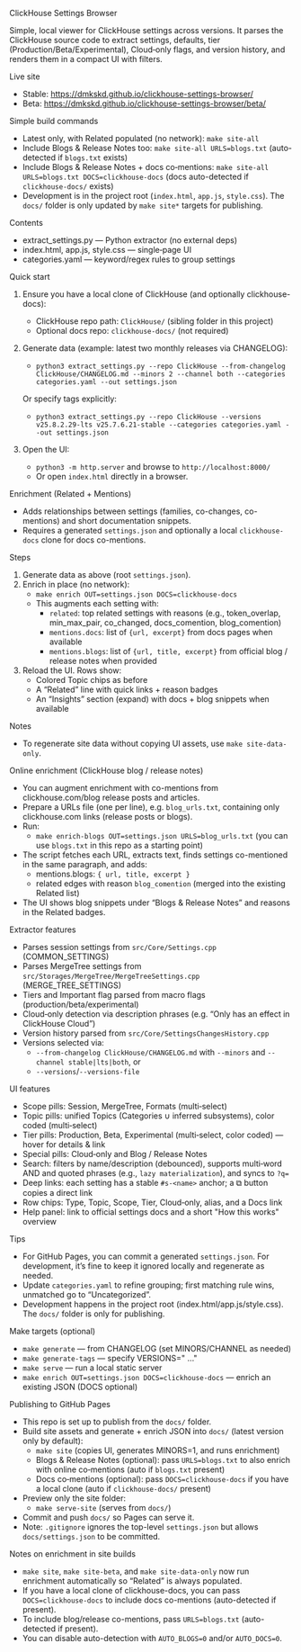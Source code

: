 ClickHouse Settings Browser

Simple, local viewer for ClickHouse settings across versions. It parses the ClickHouse source code to extract settings, defaults, tier (Production/Beta/Experimental), Cloud‑only flags, and version history, and renders them in a compact UI with filters.

Live site
- Stable: https://dmkskd.github.io/clickhouse-settings-browser/
- Beta: https://dmkskd.github.io/clickhouse-settings-browser/beta/

Simple build commands
- Latest only, with Related populated (no network): `make site-all`
- Include Blogs & Release Notes too: `make site-all URLS=blogs.txt` (auto-detected if `blogs.txt` exists)
- Include Blogs & Release Notes + docs co‑mentions: `make site-all URLS=blogs.txt DOCS=clickhouse-docs` (docs auto-detected if `clickhouse-docs/` exists)
- Development is in the project root (`index.html`, `app.js`, `style.css`). The `docs/` folder is only updated by `make site*` targets for publishing.

Contents
- extract_settings.py — Python extractor (no external deps)
- index.html, app.js, style.css — single‑page UI
- categories.yaml — keyword/regex rules to group settings

Quick start
1) Ensure you have a local clone of ClickHouse (and optionally clickhouse-docs):
   - ClickHouse repo path: `ClickHouse/` (sibling folder in this project)
   - Optional docs repo: `clickhouse-docs/` (not required)

2) Generate data (example: latest two monthly releases via CHANGELOG):
   - `python3 extract_settings.py --repo ClickHouse --from-changelog ClickHouse/CHANGELOG.md --minors 2 --channel both --categories categories.yaml --out settings.json`

   Or specify tags explicitly:
   - `python3 extract_settings.py --repo ClickHouse --versions v25.8.2.29-lts v25.7.6.21-stable --categories categories.yaml --out settings.json`

3) Open the UI:
   - `python3 -m http.server` and browse to `http://localhost:8000/`
   - Or open `index.html` directly in a browser.

Enrichment (Related + Mentions)
- Adds relationships between settings (families, co-changes, co-mentions) and short documentation snippets.
- Requires a generated `settings.json` and optionally a local `clickhouse-docs` clone for docs co-mentions.

Steps
1) Generate data as above (root `settings.json`).
2) Enrich in place (no network):
   - `make enrich OUT=settings.json DOCS=clickhouse-docs`
   - This augments each setting with:
     - `related`: top related settings with reasons (e.g., token_overlap, min_max_pair, co_changed, docs_comention, blog_comention)
     - `mentions.docs`: list of `{url, excerpt}` from docs pages when available
     - `mentions.blogs`: list of `{url, title, excerpt}` from official blog / release notes when provided
3) Reload the UI. Rows show:
   - Colored Topic chips as before
   - A “Related” line with quick links + reason badges
   - An “Insights” section (expand) with docs + blog snippets when available

Notes
- To regenerate site data without copying UI assets, use `make site-data-only`.

Online enrichment (ClickHouse blog / release notes)
- You can augment enrichment with co-mentions from clickhouse.com/blog release posts and articles.
- Prepare a URLs file (one per line), e.g. `blog_urls.txt`, containing only clickhouse.com links (release posts or blogs).
- Run:
  - `make enrich-blogs OUT=settings.json URLS=blog_urls.txt` (you can use `blogs.txt` in this repo as a starting point)
- The script fetches each URL, extracts text, finds settings co-mentioned in the same paragraph, and adds:
  - mentions.blogs: `{ url, title, excerpt }`
  - related edges with reason `blog_comention` (merged into the existing Related list)
- The UI shows blog snippets under “Blogs & Release Notes” and reasons in the Related badges.

Extractor features
- Parses session settings from `src/Core/Settings.cpp` (COMMON_SETTINGS)
- Parses MergeTree settings from `src/Storages/MergeTree/MergeTreeSettings.cpp` (MERGE_TREE_SETTINGS)
- Tiers and Important flag parsed from macro flags (production/beta/experimental)
- Cloud‑only detection via description phrases (e.g. “Only has an effect in ClickHouse Cloud”)
- Version history parsed from `src/Core/SettingsChangesHistory.cpp`
- Versions selected via:
  - `--from-changelog ClickHouse/CHANGELOG.md` with `--minors` and `--channel stable|lts|both`, or
  - `--versions`/`--versions-file`

UI features
- Scope pills: Session, MergeTree, Formats (multi‑select)
- Topic pills: unified Topics (Categories ∪ inferred subsystems), color coded (multi‑select)
- Tier pills: Production, Beta, Experimental (multi‑select, color coded) — hover for details & link
- Special pills: Cloud‑only and Blog / Release Notes
- Search: filters by name/description (debounced), supports multi‑word AND and quoted phrases (e.g., `lazy materialization`), and syncs to `?q=`
- Deep links: each setting has a stable `#s-<name>` anchor; a ⧉ button copies a direct link
- Row chips: Type, Topic, Scope, Tier, Cloud‑only, alias, and a Docs link
- Help panel: link to official settings docs and a short "How this works" overview

Tips
- For GitHub Pages, you can commit a generated `settings.json`. For development, it’s fine to keep it ignored locally and regenerate as needed.
- Update `categories.yaml` to refine grouping; first matching rule wins, unmatched go to “Uncategorized”.
 - Development happens in the project root (index.html/app.js/style.css). The `docs/` folder is only for publishing.

Make targets (optional)
- `make generate` — from CHANGELOG (set MINORS/CHANNEL as needed)
- `make generate-tags` — specify VERSIONS="<tag1> <tag2> ..."
- `make serve` — run a local static server
 - `make enrich OUT=settings.json DOCS=clickhouse-docs` — enrich an existing JSON (DOCS optional)

Publishing to GitHub Pages
- This repo is set up to publish from the `docs/` folder.
- Build site assets and generate + enrich JSON into `docs/` (latest version only by default):
  - `make site` (copies UI, generates MINORS=1, and runs enrichment)
  - Blogs & Release Notes (optional): pass `URLS=blogs.txt` to also enrich with online co‑mentions (auto if `blogs.txt` present)
  - Docs co‑mentions (optional): pass `DOCS=clickhouse-docs` if you have a local clone (auto if `clickhouse-docs/` present)
- Preview only the site folder:
  - `make serve-site` (serves from `docs/`)
- Commit and push `docs/` so Pages can serve it.
- Note: `.gitignore` ignores the top-level `settings.json` but allows `docs/settings.json` to be committed.

Notes on enrichment in site builds
- `make site`, `make site-beta`, and `make site-data-only` now run enrichment automatically so “Related” is always populated.
- If you have a local clone of clickhouse-docs, you can pass `DOCS=clickhouse-docs` to include docs co-mentions (auto-detected if present).
- To include blog/release co-mentions, pass `URLS=blogs.txt` (auto-detected if present).
- You can disable auto-detection with `AUTO_BLOGS=0` and/or `AUTO_DOCS=0`.
